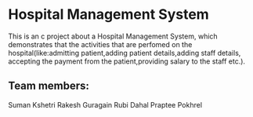 # Hospital Management System

This is an c project about a Hospital Management System, which demonstrates that the activities that are perfomed on the hospital(like:admitting patient,adding patient details,adding staff details, accepting the payment from the patient,providing salary to the staff etc.).

## Team members:
Suman Kshetri
Rakesh Guragain
Rubi Dahal
Praptee Pokhrel

